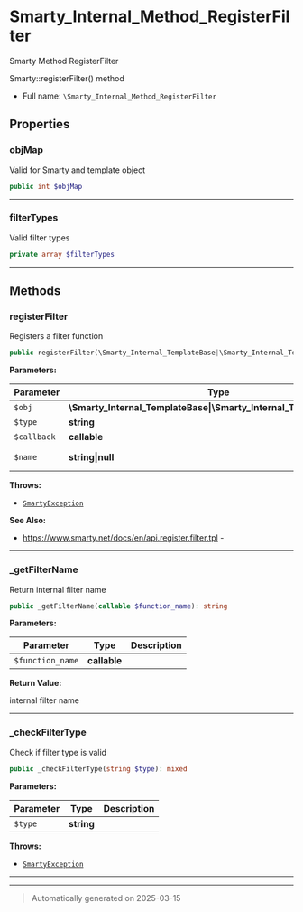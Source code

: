 
# Smarty_Internal_Method_RegisterFilter

Smarty Method RegisterFilter

Smarty::registerFilter() method

* Full name: `\Smarty_Internal_Method_RegisterFilter`



## Properties


### objMap

Valid for Smarty and template object

```php
public int $objMap
```






***

### filterTypes

Valid filter types

```php
private array $filterTypes
```






***

## Methods


### registerFilter

Registers a filter function

```php
public registerFilter(\Smarty_Internal_TemplateBase|\Smarty_Internal_Template|\Smarty $obj, string $type, callable $callback, string|null $name = null): \Smarty|\Smarty_Internal_Template
```








**Parameters:**

| Parameter | Type | Description |
|-----------|------|-------------|
| `$obj` | **\Smarty_Internal_TemplateBase&#124;\Smarty_Internal_Template&#124;\Smarty** |  |
| `$type` | **string** | filter type |
| `$callback` | **callable** |  |
| `$name` | **string&#124;null** | optional filter name |




**Throws:**

- [`SmartyException`](./SmartyException.md)



**See Also:**

* https://www.smarty.net/docs/en/api.register.filter.tpl - 

***

### _getFilterName

Return internal filter name

```php
public _getFilterName(callable $function_name): string
```








**Parameters:**

| Parameter | Type | Description |
|-----------|------|-------------|
| `$function_name` | **callable** |  |


**Return Value:**

internal filter name




***

### _checkFilterType

Check if filter type is valid

```php
public _checkFilterType(string $type): mixed
```








**Parameters:**

| Parameter | Type | Description |
|-----------|------|-------------|
| `$type` | **string** |  |




**Throws:**

- [`SmartyException`](./SmartyException.md)



***


***
> Automatically generated on 2025-03-15
